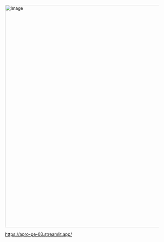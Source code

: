 <img width="828" height="729" alt="Image" src="https://github.com/user-attachments/assets/954632d3-5ac1-44d1-aa31-07a141dc5ce8" />

https://apro-pe-03.streamlit.app/
